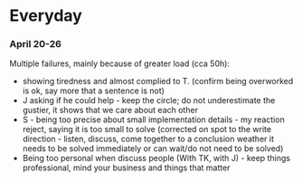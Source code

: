 # Everyday

### April 20-26

Multiple failures, mainly because of greater load \(cca 50h\):

* showing tiredness and almost complied to T. \(confirm being overworked is ok, say more that a sentence is not\)
* J asking if he could help - keep the circle; do not underestimate the gustier, it shows that we care about each other
* S - being too precise about small implementation details - my reaction reject, saying it is too small to solve \(corrected on spot to the write direction - listen, discuss, come together to a conclusion weather it needs to be solved immediately or can wait/do not need to be solved\) 
* Being too personal when discuss people \(With TK, with J\) - keep things professional, mind your business and things that matter 

